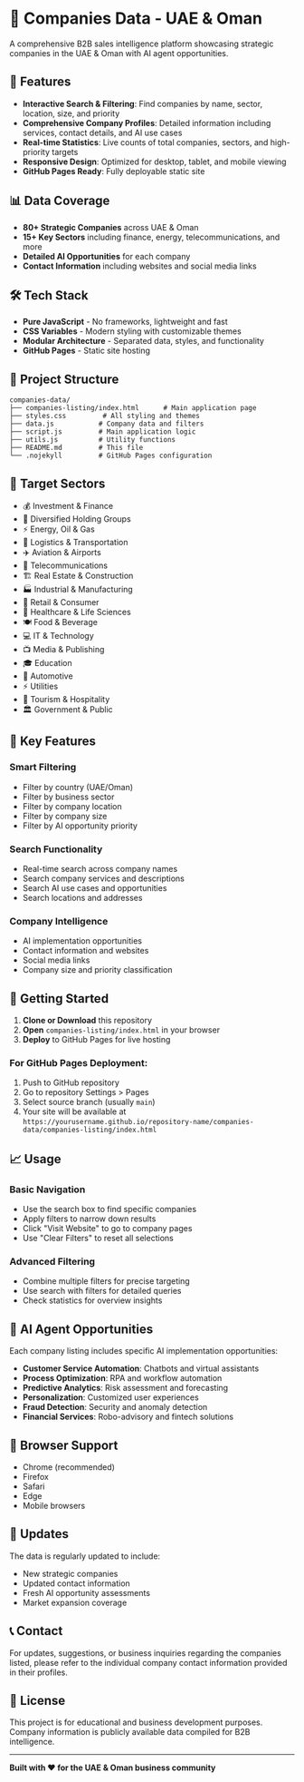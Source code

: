 # 🏢 Companies Data - UAE & Oman

A comprehensive B2B sales intelligence platform showcasing strategic companies in the UAE & Oman with AI agent opportunities.

## 🚀 Features

- **Interactive Search & Filtering**: Find companies by name, sector, location, size, and priority
- **Comprehensive Company Profiles**: Detailed information including services, contact details, and AI use cases
- **Real-time Statistics**: Live counts of total companies, sectors, and high-priority targets
- **Responsive Design**: Optimized for desktop, tablet, and mobile viewing
- **GitHub Pages Ready**: Fully deployable static site

## 📊 Data Coverage

- **80+ Strategic Companies** across UAE & Oman
- **15+ Key Sectors** including finance, energy, telecommunications, and more
- **Detailed AI Opportunities** for each company
- **Contact Information** including websites and social media links

## 🛠️ Tech Stack

- **Pure JavaScript** - No frameworks, lightweight and fast
- **CSS Variables** - Modern styling with customizable themes
- **Modular Architecture** - Separated data, styles, and functionality
- **GitHub Pages** - Static site hosting

## 📁 Project Structure

```
companies-data/
├── companies-listing/index.html      # Main application page
├── styles.css         # All styling and themes
├── data.js           # Company data and filters
├── script.js         # Main application logic
├── utils.js          # Utility functions
├── README.md         # This file
└── .nojekyll         # GitHub Pages configuration
```

## 🎯 Target Sectors

- 💰 Investment & Finance
- 🏢 Diversified Holding Groups
- ⚡ Energy, Oil & Gas
- 🚚 Logistics & Transportation
- ✈️ Aviation & Airports
- 📡 Telecommunications
- 🏗️ Real Estate & Construction
- 🏭 Industrial & Manufacturing
- 🛒 Retail & Consumer
- 🏥 Healthcare & Life Sciences
- 🍽️ Food & Beverage
- 💻 IT & Technology
- 📺 Media & Publishing
- 🎓 Education
- 🚗 Automotive
- ⚡ Utilities
- 🏨 Tourism & Hospitality
- 🏛️ Government & Public

## 🌟 Key Features

### Smart Filtering
- Filter by country (UAE/Oman)
- Filter by business sector
- Filter by company location
- Filter by company size
- Filter by AI opportunity priority

### Search Functionality
- Real-time search across company names
- Search company services and descriptions
- Search AI use cases and opportunities
- Search locations and addresses

### Company Intelligence
- AI implementation opportunities
- Contact information and websites
- Social media links
- Company size and priority classification

## 🚀 Getting Started

1. **Clone or Download** this repository
2. **Open** `companies-listing/index.html` in your browser
3. **Deploy** to GitHub Pages for live hosting

### For GitHub Pages Deployment:

1. Push to GitHub repository
2. Go to repository Settings > Pages
3. Select source branch (usually `main`)
4. Your site will be available at `https://yourusername.github.io/repository-name/companies-data/companies-listing/index.html`

## 📈 Usage

### Basic Navigation
- Use the search box to find specific companies
- Apply filters to narrow down results
- Click "Visit Website" to go to company pages
- Use "Clear Filters" to reset all selections

### Advanced Filtering
- Combine multiple filters for precise targeting
- Use search with filters for detailed queries
- Check statistics for overview insights

## 🎯 AI Agent Opportunities

Each company listing includes specific AI implementation opportunities:

- **Customer Service Automation**: Chatbots and virtual assistants
- **Process Optimization**: RPA and workflow automation  
- **Predictive Analytics**: Risk assessment and forecasting
- **Personalization**: Customized user experiences
- **Fraud Detection**: Security and anomaly detection
- **Financial Services**: Robo-advisory and fintech solutions

## 📱 Browser Support

- Chrome (recommended)
- Firefox
- Safari
- Edge
- Mobile browsers

## 🔄 Updates

The data is regularly updated to include:
- New strategic companies
- Updated contact information
- Fresh AI opportunity assessments
- Market expansion coverage

## 📞 Contact

For updates, suggestions, or business inquiries regarding the companies listed, please refer to the individual company contact information provided in their profiles.

## 📄 License

This project is for educational and business development purposes. Company information is publicly available data compiled for B2B intelligence.

---

**Built with ❤️ for the UAE & Oman business community** 